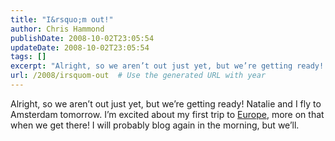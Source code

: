 ```yaml
---
title: "I&rsquo;m out!"
author: Chris Hammond
publishDate: 2008-10-02T23:05:54
updateDate: 2008-10-02T23:05:54
tags: []
excerpt: "Alright, so we aren’t out just yet, but we’re getting ready! Natalie and I fly to Amsterdam tomorrow. I’m excited about my first trip to Europe, more on that when we get there! I will probably blog again in the morning, but we’ll."
url: /2008/irsquom-out  # Use the generated URL with year
---
```

<p>Alright, so we aren’t out just yet, but we’re getting ready! Natalie and I fly to Amsterdam tomorrow. I’m excited about my first trip to <a href="https://www.openforce08.com/Home/OpenForceEurope/Overview/tabid/137/Default.aspx" target="_blank">Europe</a>, more on that when we get there! I will probably blog again in the morning, but we’ll.</p>
